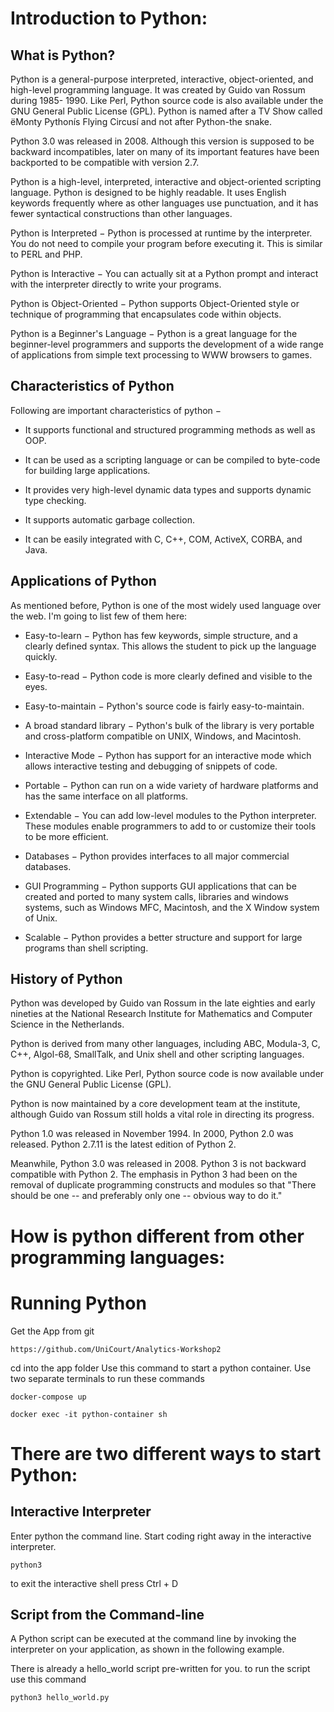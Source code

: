 # Introduction to Python:
## What is Python?
Python is a general-purpose interpreted, interactive, object-oriented, and high-level programming language. It was created by Guido van Rossum during 1985- 1990. Like Perl, Python source code is also available under the GNU General Public License (GPL). Python is named after a TV Show called ëMonty Pythonís Flying Circusí and not after Python-the snake.

Python 3.0 was released in 2008. Although this version is supposed to be backward incompatibles, later on many of its important features have been backported to be compatible with version 2.7.

Python is a high-level, interpreted, interactive and object-oriented scripting language. Python is designed to be highly readable. It uses English keywords frequently where as other languages use punctuation, and it has fewer syntactical constructions than other languages.

Python is Interpreted − Python is processed at runtime by the interpreter. You do not need to compile your program before executing it. This is similar to PERL and PHP.

Python is Interactive − You can actually sit at a Python prompt and interact with the interpreter directly to write your programs.

Python is Object-Oriented − Python supports Object-Oriented style or technique of programming that encapsulates code within objects.

Python is a Beginner's Language − Python is a great language for the beginner-level programmers and supports the development of a wide range of applications from simple text processing to WWW browsers to games.

## Characteristics of Python
Following are important characteristics of python −

- It supports functional and structured programming methods as well as OOP.

- It can be used as a scripting language or can be compiled to byte-code for building large applications.

- It provides very high-level dynamic data types and supports dynamic type checking.

- It supports automatic garbage collection.

- It can be easily integrated with C, C++, COM, ActiveX, CORBA, and Java.

## Applications of Python
As mentioned before, Python is one of the most widely used language over the web. I'm going to list few of them here:

- Easy-to-learn − Python has few keywords, simple structure, and a clearly defined syntax. This allows the student to pick up the language quickly.

- Easy-to-read − Python code is more clearly defined and visible to the eyes.

- Easy-to-maintain − Python's source code is fairly easy-to-maintain.

- A broad standard library − Python's bulk of the library is very portable and cross-platform compatible on UNIX, Windows, and Macintosh.

- Interactive Mode − Python has support for an interactive mode which allows interactive testing and debugging of snippets of code.

- Portable − Python can run on a wide variety of hardware platforms and has the same interface on all platforms.

- Extendable − You can add low-level modules to the Python interpreter. These modules enable programmers to add to or customize their tools to be more efficient.

- Databases − Python provides interfaces to all major commercial databases.

- GUI Programming − Python supports GUI applications that can be created and ported to many system calls, libraries and windows systems, such as Windows MFC, Macintosh, and the X Window system of Unix.

- Scalable − Python provides a better structure and support for large programs than shell scripting.

## History of Python
Python was developed by Guido van Rossum in the late eighties and early nineties at the National Research Institute for Mathematics and Computer Science in the Netherlands.

Python is derived from many other languages, including ABC, Modula-3, C, C++, Algol-68, SmallTalk, and Unix shell and other scripting languages.

Python is copyrighted. Like Perl, Python source code is now available under the GNU General Public License (GPL).

Python is now maintained by a core development team at the institute, although Guido van Rossum still holds a vital role in directing its progress.

Python 1.0 was released in November 1994. In 2000, Python 2.0 was released. Python 2.7.11 is the latest edition of Python 2.

Meanwhile, Python 3.0 was released in 2008. Python 3 is not backward compatible with Python 2. The emphasis in Python 3 had been on the removal of duplicate programming constructs and modules so that "There should be one -- and preferably only one -- obvious way to do it." 

# How is python different from other programming languages:

# Running Python

Get the App from git 
```shell
https://github.com/UniCourt/Analytics-Workshop2
```
cd into the app folder
Use this command to start a python container. Use two separate terminals to run these commands
```shell
docker-compose up
```
```shell
docker exec -it python-container sh
```
# There are two different ways to start Python:

## Interactive Interpreter

Enter python the command line.
Start coding right away in the interactive interpreter.
```shell
python3
```
to exit the interactive shell press Ctrl + D

## Script from the Command-line
A Python script can be executed at the command line by invoking the interpreter on your application, as shown in the following example.

There is already a hello_world script pre-written for you. to run the script use this command
```shell
python3 hello_world.py   
```


